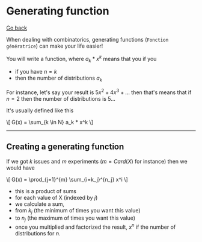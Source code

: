 # Generating function

[Go back](..)

When dealing with combinatorics, generating
functions (`Fonction génératrice`)
can make your life easier!

You will write a function, where
$a_k * x^k$ means that you if you 

* if you have $n=k$
* then the number of distributions $a_k$

For instance, let's say your result is
$5 x^2 + 4 x^3 + ...$ then that's means that
if $n=2$ then the number of distributions is $5$...

It's usually defined like this

<div>
\[
G(x) = \sum_{k \in N} a_k * x^k
\]
</div>

<hr class="sl">

## Creating a generating function

If we got $k$ issues
and $m$ experiments ($m = Card(X)$ for instance)
then we would have

<div>
\[
G(x) = \prod_{j=1}^{m} \sum_{i=k_j}^{n_j} x^i
\]
</div>

* this is a product of sums
* for each value of X (indexed by $j$)
* we calculate a sum,
* from $k_j$ (the minimum of times you want this value)
* to $n_j$ (the maximum of times you want this value)
* once you multiplied and factorized the result, $x^n$ if the number of distributions for $n$.